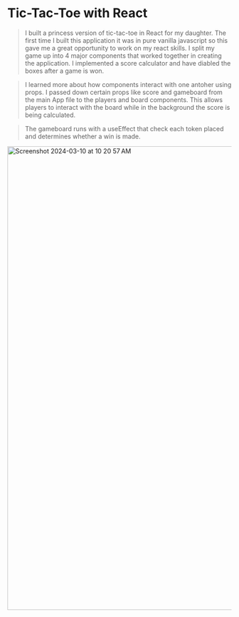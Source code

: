 # Tic-Tac-Toe with React 

> I built a princess version of tic-tac-toe in React for my daughter. The first time I built this application it was in pure vanilla javascript so this gave me a great opportunity to work on my react skills. I split my game up into 4 major components that worked together in creating the application. I implemented a score calculator and have diabled the boxes after a game is won. 

> I learned more about how components interact with one antoher using props. I passed down certain props like score and gameboard from the main App file to the players and board components. This allows players to interact with the board while in the background the score is being calculated.

>The gameboard runs with a useEffect that check each token placed and determines whether a win is made.

<img width="1040" alt="Screenshot 2024-03-10 at 10 20 57 AM" src="https://github.com/mon-recette/mon-recette-fe/assets/119434450/ea0e45c9-3bce-4d87-a69e-37eb5e3a1eea">